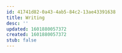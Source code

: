 ```yaml
---
id: 41741d82-0a43-4ab5-84c2-13ae43391638
title: Writing
desc: ''
updated: 1601880057372
created: 1601880057372
stub: false
---
```


